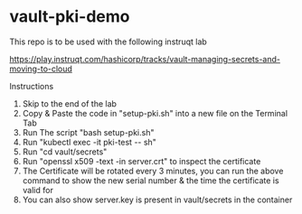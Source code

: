 # vault-pki-demo

This repo is to be used with the following instruqt lab

https://play.instruqt.com/hashicorp/tracks/vault-managing-secrets-and-moving-to-cloud

Instructions

1. Skip to the end of the lab
2. Copy & Paste the code in "setup-pki.sh" into a new file on the Terminal Tab
3. Run The script "bash setup-pki.sh"
4. Run "kubectl exec -it pki-test -- sh"
5. Run "cd vault/secrets"
6. Run "openssl x509 -text -in server.crt" to inspect the certificate
7. The Certificate will be rotated every 3 minutes, you can run the above command to show the new serial number & the time the certificate is valid for
8. You can also show server.key is present in vault/secrets in the container
